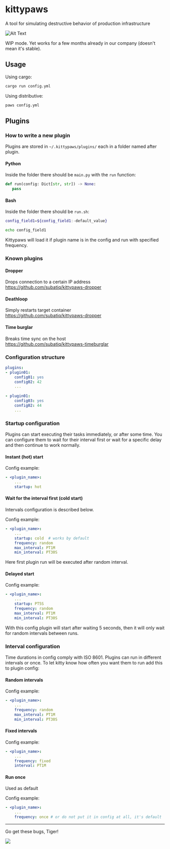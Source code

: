 # kittypaws
A tool for simulating destructive behavior of production infrastructure

![Alt Text](https://media.giphy.com/media/vFKqnCdLPNOKc/giphy.gif)

WIP mode. Yet works for a few months already in our company (doesn't mean it's stable).

## Usage

Using cargo:
```bash
cargo run config.yml
```

Using distributive:
```bash
paws config.yml
```

## Plugins

### How to write a new plugin

Plugins are stored in `~/.kittypaws/plugins/` each in a folder named after plugin. 

#### Python

Inside the folder there should be `main.py` with the `run` function:

```python
def run(config: Dict[str, str]) -> None:
   pass
```

#### Bash

Inside the folder there should be `run.sh`:

```bash
config_field1=${config_field1:-default_value}

echo config_field1
```

Kittypaws will load it if plugin name is in the config and run with specified frequency.

### Known plugins


#### Dropper
Drops connection to a certain IP address\
https://github.com/subatiq/kittypaws-dropper

#### Deathloop
Simply restarts target container\
https://github.com/subatiq/kittypaws-dropper

#### Time burglar
Breaks time sync on the host\
https://github.com/subatiq/kittypaws-timeburglar


### Configuration structure

```yaml
plugins:
- plugin01:
    config01: yes
    config02: 42
    ...
    
- plugin01:
    config03: yes
    config02: 44
    ...
```
### Startup configuration 

Plugins can start executing their tasks immediately, or after some time. You can configure them to wait for their interval first or wait for a specific delay and then continue to work normally.

#### Instant (hot) start

Config example: 
```yaml
- <plugin_name>: 
    ...
    startup: hot
```

#### Wait for the interval first (cold start)

Intervals configuration is described below.

Config example: 
```yaml
- <plugin_name>: 
    ...
    startup: cold  # works by default
    frequency: random
    max_interval: PT1M
    min_interval: PT30S
```

Here first plugin run will be executed after random interval.


#### Delayed start

Config example: 
```yaml
- <plugin_name>: 
    ...
    startup: PT5S
    frequency: random
    max_interval: PT1M
    min_interval: PT30S
```

With this config plugin will start after waiting 5 seconds, then it will only wait for random intervals between runs.

### Interval configuration

Time durations in config comply with ISO 8601.
Plugins can run in different intervals or once. To let kitty know how often you want them to run add this to plugin config:

#### Random intervals

Config example: 
```yaml
- <plugin_name>: 
    ...
    frequency: random
    max_interval: PT1M
    min_interval: PT30S
```

#### Fixed intervals

Config example: 
```yaml
- <plugin_name>: 
    ...
    frequency: fixed
    interval: PT1M
```

#### Run once

Used as default

Config example: 
```yaml
- <plugin_name>: 
    ...
    frequency: once # or do not put it in config at all, it's default
```


---

Go get these bugs, Tiger!

![](https://cdn.discordapp.com/attachments/694259726619246674/1065994810210652180/image.png)
